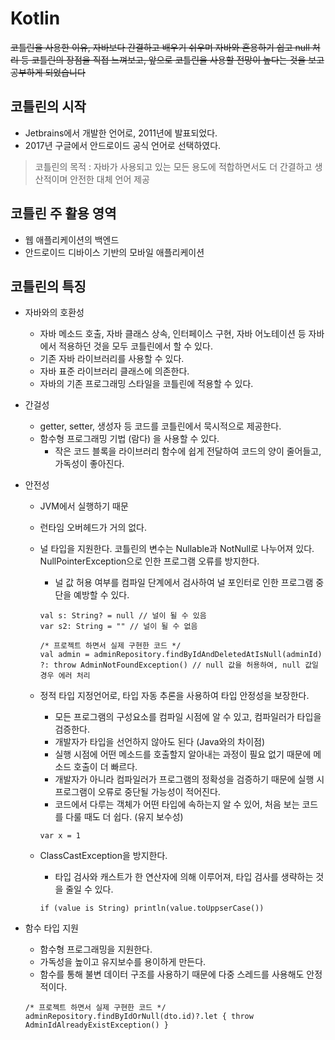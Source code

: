 # Kotlin

~~코틀린을 사용한 이유, 자바보다 간결하고 배우기 쉬우며 자바와 혼용하기 쉽고 null 처리 등 코틀린의 장점을 직접 느껴보고, 앞으로 코틀린을 사용할 전망이 높다는 것을 보고 공부하게 되었습니다~~

## 코틀린의 시작
- Jetbrains에서 개발한 언어로, 2011년에 발표되었다.
- 2017년 구글에서 안드로이드 공식 언어로 선택하였다.

> 코틀린의 목적 : 자바가 사용되고 있는 모든 용도에 적합하면서도 더 간결하고 생산적이며 안전한 대체 언어 제공 

## 코틀린 주 활용 영역
- 웹 애플리케이션의 백엔드
- 안드로이드 디바이스 기반의 모바일 애플리케이션

## 코틀린의 특징
- 자바와의 호환성
  - 자바 메소드 호출, 자바 클래스 상속, 인터페이스 구현, 자바 어노테이션 등 자바에서 적용하던 것을 모두 코틀린에서 할 수 있다.
  - 기존 자바 라이브러리를 사용할 수 있다.
  - 자바 표준 라이브러리 클래스에 의존한다.
  - 자바의 기존 프로그래밍 스타일을 코틀린에 적용할 수 있다.
  
- 간걸성
  - getter, setter, 생성자 등 코드를 코틀린에서 묵시적으로 제공한다.
  - 함수형 프로그래밍 기법 (람다) 을 사용할 수 있다.
    - 작은 코드 블록을 라이브러리 함수에 쉽게 전달하여 코드의 양이 줄어들고, 가독성이 좋아진다.
  
- 안전성
  - JVM에서 실행하기 때문
  - 런타임 오버헤드가 거의 없다.
  - 널 타입을 지원한다. 코틀린의 변수는 Nullable과 NotNull로 나누어져 있다. NullPointerException으로 인한 프로그램 오류를 방지한다.
    - 널 값 허용 여부를 컴파일 단계에서 검사하여 널 포인터로 인한 프로그램 중단을 예방할 수 있다.
    ```
    val s: String? = null // 널이 될 수 있음 
    var s2: String = "" // 널이 될 수 없음
    ```
    ```
    /* 프로젝트 하면서 실제 구현한 코드 */
    val admin = adminRepository.findByIdAndDeletedAtIsNull(adminId) ?: throw AdminNotFoundException() // null 값을 허용하여, null 값일 경우 에러 처리 
    ```
  
  - 정적 타입 지정언어로, 타입 자동 추론을 사용하여 타입 안정성을 보장한다.
    - 모든 프로그램의 구성요소를 컴파일 시점에 알 수 있고, 컴파일러가 타입을 검증한다.
    - 개발자가 타입을 선언하지 않아도 된다 (Java와의 차이점)
    - 실행 시점에 어떤 메소드를 호출할지 알아내는 과정이 필요 없기 때문에 메소드 호출이 더 빠르다.
    - 개발자가 아니라 컴파일러가 프로그램의 정확성을 검증하기 때문에 실행 시 프로그램이 오류로 중단될 가능성이 적어진다.
    - 코드에서 다루는 객체가 어떤 타입에 속하는지 알 수 있어, 처음 보는 코드를 다룰 때도 더 쉽다. (유지 보수성)
    ```
    var x = 1
    ```
  
  - ClassCastException을 방지한다.
    - 타입 검사와 캐스트가 한 연산자에 의해 이루어져, 타입 검사를 생략하는 것을 줄일 수 있다.
    ```
    if (value is String) println(value.toUppserCase())
    ```


- 함수 타입 지원
  - 함수형 프로그래밍을 지원한다.
  - 가독성을 높이고 유지보수를 용이하게 만든다.
  - 함수를 통해 불변 데이터 구조를 사용하기 때문에 다중 스레드를 사용해도 안정적이다.
  
  ```
  /* 프로젝트 하면서 실제 구현한 코드 */
  adminRepository.findByIdOrNull(dto.id)?.let { throw AdminIdAlreadyExistException() }
  ```
  
